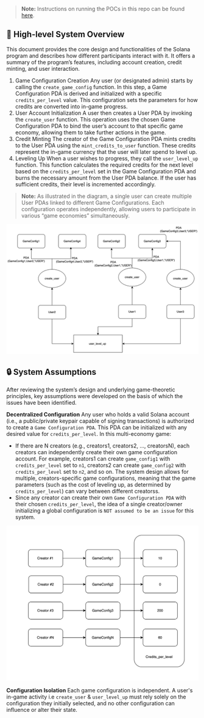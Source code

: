 > **Note:** Instructions on running the POCs in this repo can be found [here](./INSTALL.md).

## 🚀 High-level System Overview
This document provides the core design and functionalities of the Solana program and describes how different participants interact with it. It offers a summary of the program’s features, including account creation, credit minting, and user interaction.

1. Game Configuration Creation 
Any user (or designated admin) starts by calling the `create_game_config` function. In this step, a Game Configuration PDA is derived and initialized with a specific `credits_per_level` value. This configuration sets the parameters for how credits are converted into in-game progress.
2. User Account Initialization
A user then creates a User PDA by invoking the `create_user` function. This operation uses the chosen Game Configuration PDA to bind the user’s account to that specific game economy, allowing them to take further actions in the game.
3. Credit Minting
The creator of the Game Configuration PDA mints credits to the User PDA using the `mint_credits_to_user` function. These credits represent the in-game currency that the user will later spend to level up.
4. Leveling Up
When a user wishes to progress, they call the `user_level_up` function. This function calculates the required credits for the next level based on the `credits_per_level` set in the Game Configuration PDA and burns the necessary amount from the User PDA balance. If the user has sufficient credits, their level is incremented accordingly.

> **Note:** As illustrated in the diagram, a single user can create multiple User PDAs linked to different Game Configurations. Each configuration operates independently, allowing users to participate in various “game economies” simultaneously.

![Assumption](./diagrams/System.png)


## 🔒 System Assumptions
After reviewing the system’s design and underlying game-theoretic principles, key assumptions were developed on the basis of which the issues have been identified.

**Decentralized Configuration**
Any user who holds a valid Solana account (i.e., a public/private keypair capable of signing transactions) is authorized to create a `Game Configuration PDA`. This PDA can be initialized with any desired value for `credits_per_level`. In this multi-economy game:
   - If there are N creators (e.g., creators1, creators2, …, creatorsN), each creators can independently create their own game configuration account. For example, creators1 can create `game_config1` with `credits_per_level` set to `n1`, creators2 can create `game_config2` with `credits_per_level` set to `n2`, and so on. The system design allows for multiple, creators-specific game configurations, meaning that the game parameters (such as the cost of leveling up, as determined by `credits_per_level`) can vary between different creatorss.
   - Since any creator can create their own `Game Configuration PDA` with their chosen `credits_per_level`, the idea of a single creator/owner initializing a global configuration is `NOT assumed to be an issue` for this system.
  
![Assumption](./diagrams/Assumption.png)

**Configuration Isolation** 
Each game configuration is independent. A user's in-game activity i.e `create_user` & `user_level_up`  must rely solely on the configuration they initially selected, and no other configuration can influence or alter their state.
